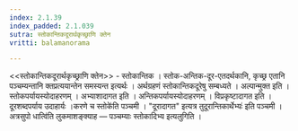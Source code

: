 ```yaml
---
index: 2.1.39
index_padded: 2.1.039
sutra: स्तोकान्तिकदूरार्थकृच्छ्राणि क्तेन
vritti: balamanorama

---
```

<<स्तोकान्तिकदूरार्थकृच्छ्राणि क्तेन>> - स्तोकान्तिक । स्तोक-अन्तिक-दूर-एतदर्थकानि, कृच्छ्र एतानि पञ्चम्यन्तानि क्तप्रत्ययान्तेन समस्यन्त इत्यर्थः । अर्थग्रहणं स्तोकान्तिकदूरेषु सम्बध्यते । अल्पान्मुक्त इति । स्तोकपर्यायस्योदाहरणम् । अभ्याशादागत इति । अन्तिकपर्यायस्योदाहरणम् । विप्रकृष्टादागत इति । दूरशब्दपर्याय उदाहार्यः ।करणे च स्तोके॑ति पञ्चमी । "दूरादागत" इत्यत्र तुदूरान्तिकार्थेभ्यः॑ इति पञ्चमी । अत्रसुपो धात्वि॑ति लुकमाशङ्क्याह — पञ्चम्याः स्तोकादिभ्य इत्यलुगिति । 